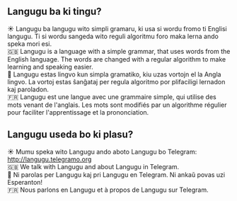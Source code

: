 ## Langugu ba ki tingu?

:sunny: Langugu ba langugu wito simpli gramaru, ki usa si wordu fromo ti Englisi langugu. Ti si wordu sangeda wito reguli algoritmu foro maka lerna ando speka mori esi.  
:gb: Langugu is a language with a simple grammar, that uses words from the English language. The words are changed with a regular algorithm to make learning and speaking easier.  
:green_heart: Langugu estas lingvo kun simpla gramatiko, kiu uzas vortojn el la Angla lingvo. La vortoj estas ŝanĝataj per regula algoritmo por plifaciligi lernadon kaj paroladon.  
:fr: Langugu est une langue avec une grammaire simple, qui utilise des mots venant de l'anglais. Les mots sont modifiés par un algorithme régulier pour faciliter l'apprentissage et la prononciation.

## Langugu useda bo ki plasu?

:sunny: Mumu speka wito Langugu ando aboto Langugu bo Telegram: http://langugu.telegramo.org  
:gb: We talk with Langugu and about Langugu in Telegram.  
:green_heart: Ni parolas per Langugu kaj pri Langugu en Telegram. Ni ankaŭ povas uzi Esperanton!  
:fr: Nous parlons en Langugu et à propos de Langugu sur Telegram. 
